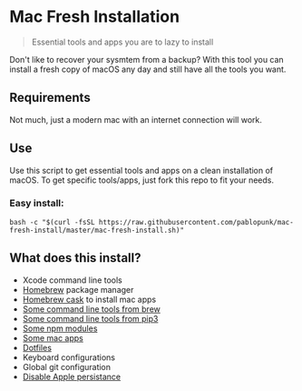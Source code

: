 # Mac Fresh Installation

> Essential tools and apps you are to lazy to install

Don't like to recover your sysmtem from a backup? With this
tool you can install a fresh copy of macOS any day and still
have all the tools you want.


## Requirements

Not much, just a modern mac with an internet connection will work.


## Use

Use this script to get essential tools and apps on a clean installation of macOS. To get specific tools/apps, just fork this repo to fit your needs.

### Easy install:

```shell
bash -c "$(curl -fsSL https://raw.githubusercontent.com/pablopunk/mac-fresh-install/master/mac-fresh-install.sh)"
```


## What does this install?

- Xcode command line tools
- [Homebrew](https://brew.sh) package manager
- [Homebrew cask](https://caskroom.github.io) to install mac apps
- [Some command line tools from brew](./install/brew)
- [Some command line tools from pip3](./install/pip3)
- [Some npm modules](./install/npm)
- [Some mac apps](./install/cask)
- [Dotfiles](https://github.com/pablopunk/dotfiles)
- Keyboard configurations
- Global git configuration
- [Disable Apple persistance](https://apple.stackexchange.com/questions/124367/stop-mavericks-from-relaunching-applications)
